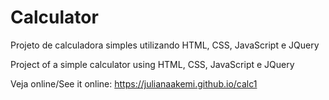 # Calculator

Projeto de calculadora simples utilizando HTML, CSS, JavaScript e JQuery

Project of a simple calculator using HTML, CSS, JavaScript e JQuery

Veja online/See it online: https://julianaakemi.github.io/calc1
